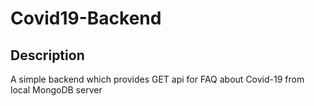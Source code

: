 # Covid19-Backend
## Description
A simple backend which provides GET api for FAQ about Covid-19 from local MongoDB server
